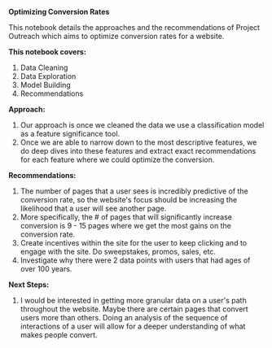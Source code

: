 <b> Optimizing Conversion Rates</b> <br>

This notebook details the approaches and the recommendations of Project Outreach which aims to optimize conversion rates for a website.


<b>This notebook covers:</b>
1. Data Cleaning
2. Data Exploration
3. Model Building
4. Recommendations


<b>Approach:</b>
1. Our approach is once we cleaned the data we use a classification model as a feature significance tool.
2. Once we are able to narrow down to the most descriptive features, we do deep dives into these features and extract exact recommendations for each feature where we could optimize the conversion.

<b>Recommendations:</b>
1. The number of pages that a user sees is incredibly predictive of the conversion rate, so the website's focus should be increasing the likelihood that a user will see another page.
2. More specifically, the # of pages that will significantly increase conversion is 9 - 15 pages where we get the most gains on the conversion rate.
3. Create incentives within the site for the user to keep clicking and to engage with the site. Do sweepstakes, promos, sales, etc.
4. Investigate why there were 2 data points with users that had ages of over 100 years.

<b>Next Steps:</b>
1. I would be interested in getting more granular data on a user's path throughout the website. Maybe there are certain pages that convert users more than others. Doing an analysis of the sequence of interactions of a user will allow for a deeper understanding of what makes people convert.
